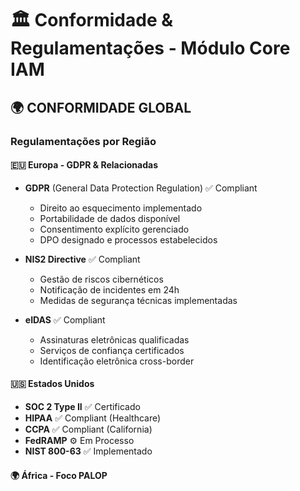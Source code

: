 # 🏛️ Conformidade & Regulamentações - Módulo Core IAM

## 🌍 **CONFORMIDADE GLOBAL**

### **Regulamentações por Região**

#### **🇪🇺 Europa - GDPR & Relacionadas**
- **GDPR** (General Data Protection Regulation) ✅ Compliant
  - Direito ao esquecimento implementado
  - Portabilidade de dados disponível
  - Consentimento explícito gerenciado
  - DPO designado e processos estabelecidos
  
- **NIS2 Directive** ✅ Compliant
  - Gestão de riscos cibernéticos
  - Notificação de incidentes em 24h
  - Medidas de segurança técnicas implementadas

- **eIDAS** ✅ Compliant
  - Assinaturas eletrônicas qualificadas
  - Serviços de confiança certificados
  - Identificação eletrônica cross-border

#### **🇺🇸 Estados Unidos**
- **SOC 2 Type II** ✅ Certificado
- **HIPAA** ✅ Compliant (Healthcare)
- **CCPA** ✅ Compliant (California)
- **FedRAMP** ⚙ Em Processo
- **NIST 800-63** ✅ Implementado

#### **🌍 África - Foco PALOP**